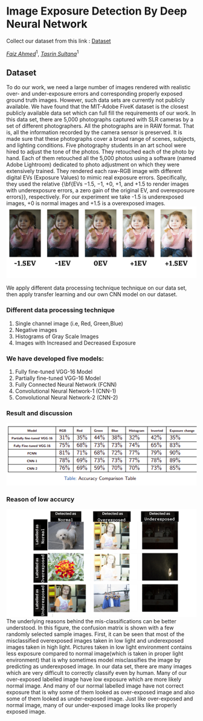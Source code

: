 # Image Exposure Detection By Deep Neural Network

Collect our dataset from this link : [Dataset](https://drive.google.com/drive/folders/1PpyQIIqjv7d9lVfZhUlLHDguKxImX1xQ?usp=sharing)


*[Faiz Ahmed](https://github.com/faiz28)*<sup>1</sup>, 
*[Tasrin Sultana](https://github.com/TasrinSultana)*<sup>1</sup>


## Dataset
To do our work, we need a large number of images rendered with realistic over- and under-exposure errors and corresponding properly exposed ground truth images. However, such data sets are currently not publicly available. We have found that the MIT-Adobe FiveK dataset is the closest publicly available data set which can full fill the requirements of our work. In this data set, there are 5,000 photographs captured with SLR cameras by a set of different photographers. All the photographs are in RAW format. That is, all the information recorded by the camera sensor is preserved. It is made sure that these photographs cover a broad range of scenes, subjects, and lighting conditions. Five photography students in an art school were hired to adjust the tone of the photos. They retouched each of the photo by hand. Each of them retouched all the 5,000 photos using a software (named Adobe Lightroom) dedicated to photo adjustment on which they were extensively trained. They rendered each raw-RGB image with different digital EVs (Exposure Values) to mimic real exposure errors. Specifically, they used the relative {\bf{EVs −1.5, −1, +0, +1, and +1.5 to render images with underexposure errors, a zero gain of the original EV, and overexposure errors}}, respectively. For our experiment we take -1.5 is underexposed images, +0 is normal images and +1.5 is a overexposed images. 
![dataset](https://github.com/faiz28/Image-Exposure-Detection-By-Deep-Neural-Network/blob/main/images/dataset.png)

We apply different data processing technique technique on our data set, then apply transfer learning and our own CNN model on our dataset.

### Different data processing technique
1. Single channel image (i.e, Red, Green,Blue)
2. Negative images
3. Histograms of Gray Scale Images
4. Images with Increased and Decreased Exposure

### We have developed five models:
1. Fully fine-tuned VGG-16 Model
2. Partially fine-tuned VGG-16 Model
3. Fully Connected Neural Network (FCNN)
4. Convolutional Neural Network-1 (CNN-1)
5. Convolutional Neural Network-2 (CNN-2)

### Result and discussion
![accuracy](https://github.com/faiz28/Image-Exposure-Detection-By-Deep-Neural-Network/blob/main/images/Screenshot%20from%202022-04-21%2002-08-49.png)

### Reason of low accurcy
![reason](https://github.com/faiz28/Image-Exposure-Detection-By-Deep-Neural-Network/blob/main/images/confusion-label%20(1).png)
The underlying reasons behind the mis-classifications can be better understood. In this figure, the confusion matrix is shown with a few randomly selected sample images. First, it can be seen that most of the misclassified  overexposed images taken in low light and underexposed images taken in high light. Pictures taken in low light environment contains less exposure compared to normal image(which is taken in proper light environment) that is why sometimes model misclassifies the image by predicting as underexposed image. In our data set, there are many images which are very difficult to correctly classify even by human. Many of our over-exposed labelled image have low exposure which are more likely normal image. And many of our normal labelled image have not correct exposure that is why some of them looked as over-exposed image and also some of them looked as under-exposed image. Just like over-exposed and normal image, many of our under-exposed image looks like properly exposed image.
